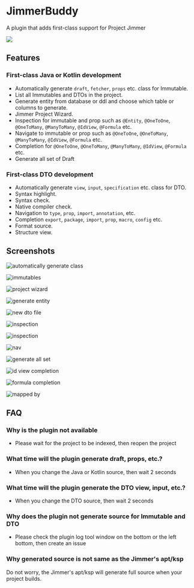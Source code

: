 # JimmerBuddy

A plugin that adds first-class support for Project Jimmer

![](https://s2.loli.net/2025/04/05/2RNcPghd1AeB8Fs.png)

## Features

### First-class Java or Kotlin development

- Automatically generate `draft`, `fetcher`, `props` etc. class for Immutable.
- List all Immutables and DTOs in the project.
- Generate entity from database or ddl and choose which table or columns to generate.
- Jimmer Project Wizard.
- Inspection for immutable and prop such as `@Entity`, `@OneToOne`, `@OneToMany`, `@ManyToMany`, `@IdView`, `@Formula` etc.
- Navigate to immutable or prop such as `@OneToOne`, `@OneToMany`, `@ManyToMany`, `@IdView`, `@Formula` etc.
- Completion for `@OneToOne`, `@OneToMany`, `@ManyToMany`, `@IdView`, `@Formula` etc.
- Generate all set of Draft

### First-class DTO development

- Automatically generate `view`, `input`, `specification` etc. class for DTO.
- Syntax highlight.
- Syntax check.
- Native compiler check.
- Navigation to `type`, `prop`, `import`, `annotation`, etc.
- Completion `export`, `package`, `import`, `prop`, `macro`, `config` etc.
- Format source.
- Structure view.

## Screenshots

![automatically generate class](https://s2.loli.net/2025/03/05/WAxQ34sUnS9i7q5.gif)

![immutables](https://s2.loli.net/2025/03/21/dcZQLJeAhqNSTvH.gif)

![project wizard](https://s2.loli.net/2025/03/05/USP5VdZvlA6iNzO.png)

![generate entity](https://s2.loli.net/2025/03/26/uLvkng5bNHhqeaw.png)

![new dto file](https://s2.loli.net/2025/03/11/gjAWhY8DiOKT5vz.gif)

![inspection](https://s2.loli.net/2025/03/19/GYUof7MaizypW9B.png)

![inspection](https://s2.loli.net/2025/03/19/WSbH2kPVGIwZ4Lr.png)

![nav](https://s2.loli.net/2025/03/20/Kp6ErJH1aNvk8Sl.png)

![generate all set](https://s2.loli.net/2025/03/26/oK5duRqIs2Hb8mj.gif)

![id view completion](https://s2.loli.net/2025/04/03/PlrFSvd42CTw8XZ.gif)

![formula completion](https://s2.loli.net/2025/04/03/j2tM4JePk1hfSBT.gif)

![mapped by](https://s2.loli.net/2025/04/03/fpkjVF7tnSwIKlW.gif)

## FAQ

### Why is the plugin not available

- Please wait for the project to be indexed, then reopen the project

### What time will the plugin generate draft, props, etc.?

- When you change the Java or Kotlin source, then wait 2 seconds

### What time will the plugin generate the DTO view, input, etc.?

- When you change the DTO source, then wait 2 seconds

### Why does the plugin not generate source for Immutable and DTO

- Please check the plugin log tool window on the bottom or the left bottom, then create an issue

### Why generated source is not same as the Jimmer's apt/ksp

Do not worry, the Jimmer's apt/ksp will generate full source when your project builds.